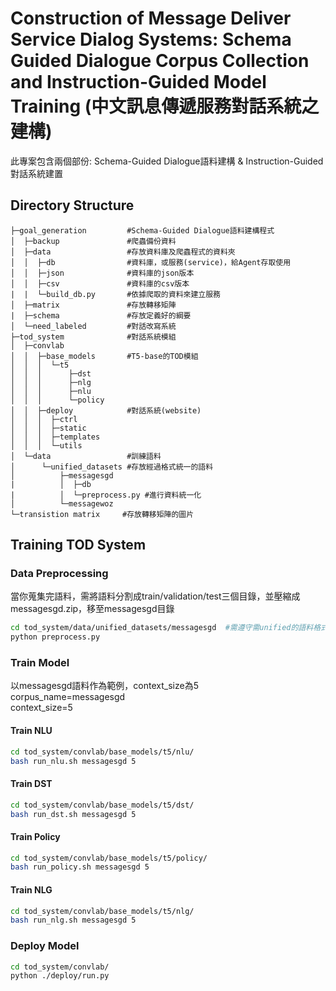 # Construction of Message Deliver Service Dialog Systems: Schema Guided Dialogue Corpus Collection and Instruction-Guided Model Training (中文訊息傳遞服務對話系統之建構)
此專案包含兩個部份: Schema-Guided Dialogue語料建構 & Instruction-Guided對話系統建置

## Directory Structure
```shell script
├─goal_generation         #Schema-Guided Dialogue語料建構程式
│  ├─backup               #爬蟲備份資料
│  ├─data                 #存放資料庫及爬蟲程式的資料夾
│  │  ├─db                #資料庫，或服務(service)，給Agent存取使用
│  │  ├─json              #資料庫的json版本
│  │  ├─csv               #資料庫的csv版本
|  |  └─build_db.py       #依據爬取的資料來建立服務
│  ├─matrix               #存放轉移矩陣
|  ├─schema               #存放定義好的綱要
│  └─need_labeled         #對話改寫系統
├─tod_system              #對話系統模組
│  ├─convlab
│  │  ├─base_models       #T5-base的TOD模組
│  │  │  └─t5
│  │  │      ├─dst
│  │  │      ├─nlg
│  │  │      ├─nlu
│  │  │      └─policy
│  │  ├─deploy            #對話系統(website)
│  │  │  ├─ctrl
│  │  │  ├─static
│  │  │  ├─templates
│  │  │  └─utils
│  └─data                 #訓練語料
│      └─unified_datasets #存放經過格式統一的語料
│          ├─messagesgd
|          │  ├─db
|          │  └─preprocess.py #進行資料統一化
│          └─messagewoz
└─transistion matrix     #存放轉移矩陣的圖片
```

## Training TOD System

### Data Preprocessing
當你蒐集完語料，需將語料分割成train/validation/test三個目錄，並壓縮成messagesgd.zip，移至messagesgd目錄
```bash
cd tod_system/data/unified_datasets/messagesgd  #需遵守需unified的語料格式
python preprocess.py
```

### Train Model
以messagesgd語料作為範例，context_size為5<br/>
corpus_name=messagesgd <br/>
context_size=5

#### Train NLU
```bash
cd tod_system/convlab/base_models/t5/nlu/
bash run_nlu.sh messagesgd 5
```

#### Train DST
```bash
cd tod_system/convlab/base_models/t5/dst/
bash run_dst.sh messagesgd 5
```

#### Train Policy
```bash
cd tod_system/convlab/base_models/t5/policy/
bash run_policy.sh messagesgd 5
```

#### Train NLG
```bash
cd tod_system/convlab/base_models/t5/nlg/
bash run_nlg.sh messagesgd 5
```

### Deploy Model
```bash
cd tod_system/convlab/
python ./deploy/run.py
```
